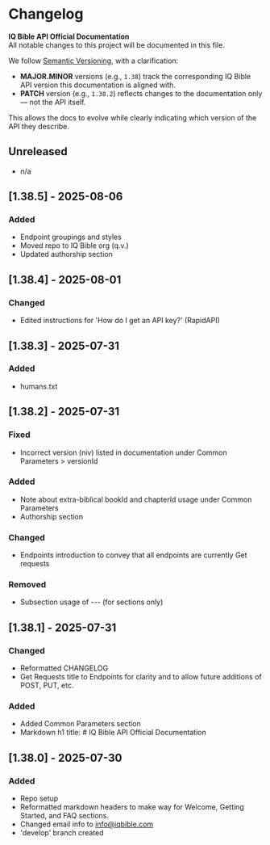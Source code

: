 # Changelog

**IQ Bible API Official Documentation**  
All notable changes to this project will be documented in this file.

We follow [Semantic Versioning](https://semver.org/), with a clarification:

- **MAJOR.MINOR** versions (e.g., `1.38`) track the corresponding IQ Bible API version this documentation is aligned with.
- **PATCH** version (e.g., `1.38.2`) reflects changes to the documentation only — not the API itself.

This allows the docs to evolve while clearly indicating which version of the API they describe.

## Unreleased
- n/a

## [1.38.5] - 2025-08-06
### Added
- Endpoint groupings and styles
- Moved repo to IQ Bible org (q.v.)
- Updated authorship section

## [1.38.4] - 2025-08-01
### Changed
- Edited instructions for 'How do I get an API key?' (RapidAPI)

## [1.38.3] - 2025-07-31
### Added
- humans.txt

## [1.38.2] - 2025-07-31
### Fixed
- Incorrect version (niv) listed in documentation under Common Parameters > versionId
### Added
- Note about extra-biblical bookId and chapterId usage under Common Parameters
- Authorship section
### Changed
- Endpoints introduction to convey that all endpoints are currently Get requests
### Removed
- Subsection usage of --- (for sections only)

## [1.38.1] - 2025-07-31
### Changed
- Reformatted CHANGELOG
- Get Requests title to Endpoints for clarity and to allow future additions of POST, PUT, etc.
### Added
- Added Common Parameters section
- Markdown h1 title: # IQ Bible API Official Documentation

## [1.38.0] - 2025-07-30
### Added
- Repo setup
- Reformatted markdown headers to make way for Welcome, Getting Started, and FAQ sections.
- Changed email info to info@iqbible.com
- 'develop' branch created
